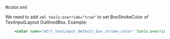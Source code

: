 #color.xml

We need to add ```xml tools:override="true"``` to set BoxStrokeColor of TextInputLayout OutlinedBox.
Example:
```xml
    <color name="mtrl_textinput_default_box_stroke_color" tools:override="true">#A0A0A0</color>
```